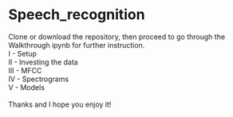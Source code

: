 # Speech_recognition

Clone or download the repository, then proceed to go through the Walkthrough ipynb for further instruction. <br/>
I - Setup <br/>
II - Investing the data <br/>
III - MFCC <br/>
IV - Spectrograms <br/>
V - Models <br/> <br/>
Thanks and I hope you enjoy it!
